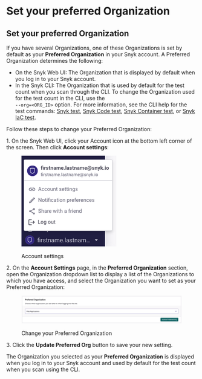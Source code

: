 # Set your preferred Organization

## Set your preferred Organization

If you have several Organizations, one of these Organizations is set by default as your **Preferred Organization** in your Snyk account. A Preferred Organization determines the following:

* On the Snyk Web UI: The Organization that is displayed by default when you log in to your Snyk account.
* In the Snyk CLI: The Organization that is used by default for the test count when you scan through the CLI. To change the Organization used for the test count in the CLI, use the\
  `--org=<ORG_ID>` option. For more information, see the CLI help for the test commands: [Snyk test](../../../developer-tools/snyk-cli/commands/test.md), [Snyk Code test](../../../developer-tools/snyk-cli/commands/code-test.md), [Snyk Container test](../../../developer-tools/snyk-cli/commands/container-test.md), or [Snyk IaC test](../../../developer-tools/snyk-cli/commands/iac-test.md).

Follow these steps to change your Preferred Organization:

1\. On the Snyk Web UI, click your Account icon at the bottom left corner of the screen. Then click **Account settings**:

<figure><img src="../../../.gitbook/assets/account-settings.png" alt=""><figcaption><p>Account settings</p></figcaption></figure>

2\. On the **Account Settings** page, in the **Preferred Organization** section, open the Organization dropdown list to display a list of the Organizations to which you have access, and select the Organization you want to set as your Preferred Organization:

<figure><img src="../../../.gitbook/assets/account-settings-preferred-org.png" alt=""><figcaption><p>Change your Preferred Organization</p></figcaption></figure>

3\. Click the **Update Preferred Org** button to save your new setting.

The Organization you selected as your **Preferred Organization** is displayed when you log in to your Snyk account and used by default for the test count when you scan using the CLI.
